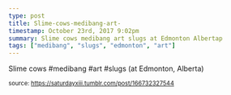 ```yaml
---
type: post
title: Slime-cows-medibang-art-
timestamp: October 23rd, 2017 9:02pm
summary: Slime cows medibang art slugs at Edmonton Albertap 
tags: ["medibang", "slugs", "edmonton", "art"]
---
```

<a href="https://www.instagram.com/p/BanW2-1HFBN/ "></a>
                                                                                          
Slime cows #medibang #art #slugs (at Edmonton, Alberta)
 
                                    
                
                
                
                
                                
<small>source: https://saturdayxiii.tumblr.com/post/166732327544</small>